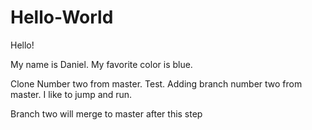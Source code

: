 # Hello-World
Hello!

My name is Daniel. My favorite color is blue.

Clone Number two from master. Test. 
Adding branch number two from master.
I like to jump and run.

Branch two will merge to master after this step
